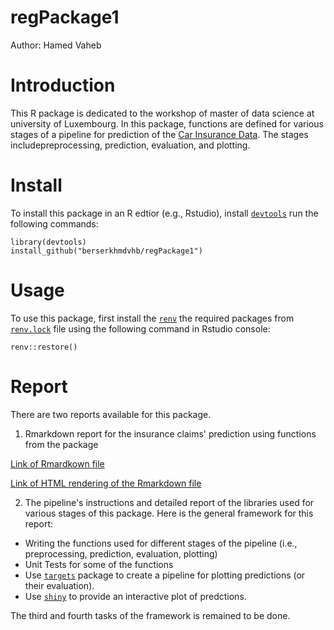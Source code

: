 # regPackage1
Author: Hamed Vaheb

# Introduction

This R package is dedicated to the workshop of master of data science at university of Luxembourg.
In this package, functions are defined for various stages of a pipeline for prediction of the [Car Insurance Data](https://www.kaggle.com/datasets/sagnik1511/car-insurance-data). The stages includepreprocessing, prediction, evaluation, and plotting.

# Install 

To install this package in an R edtior (e.g., Rstudio), install [`devtools`](https://www.r-project.org/nosvn/pandoc/devtools.html) run the following commands:

```
library(devtools)
install_github("berserkhmdvhb/regPackage1")
```

# Usage
To use this package, first install the [`renv`](https://rstudio.github.io/renv/articles/renv.html) the required packages from [`renv.lock`](https://github.com/berserkhmdvhb/regPackage1/blob/main/renv.lock) file using the following command in Rstudio console:

```
renv::restore()
```

# Report
There are two reports available for this package.

 1. Rmarkdown report for the insurance claims' prediction using functions from the package

[Link of Rmardkown file](https://github.com/berserkhmdvhb/regPackage1/blob/main/inst/report.Rmd)

[Link of HTML rendering of the Rmarkdown file](https://htmlpreview.github.io/?https://github.com/berserkhmdvhb/regPackage1/blob/main/inst/report.html)

2. The pipeline's instructions and detailed report of the libraries used for various stages of this package. Here is the general framework for this report:
 - Writing the functions used for different stages of the pipeline (i.e., preprocessing, prediction, evaluation, plotting)
 - Unit Tests for some of the functions
 - Use [`targets`](https://cran.r-project.org/web/packages/targets/index.html) package to create a pipeline for plotting predictions (or their evaluation).
 - Use [`shiny`](https://shiny.rstudio.com/) to provide an interactive plot of predctions.

The third and fourth tasks of the framework is remained to be done.
